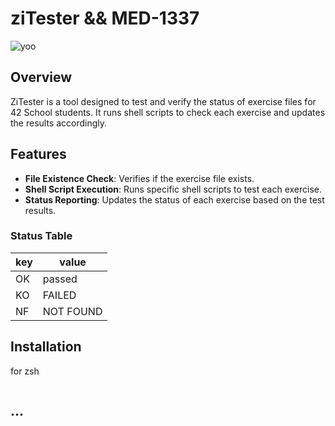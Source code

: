 # ziTester && MED-1337

![yoo](https://media1.tenor.com/m/oC_e7R9GvZ8AAAAC/rick-and-morty-rtj.gif)


## Overview

ZiTester is a tool designed to test and verify the status of exercise files for 42 School students. It runs shell scripts to check each exercise and updates the results accordingly.

## Features

- **File Existence Check**: Verifies if the exercise file exists.
- **Shell Script Execution**: Runs specific shell scripts to test each exercise.
- **Status Reporting**: Updates the status of each exercise based on the test results.

### Status Table

| key | value     |
|-----|-----------|
| OK  | passed    |
| KO  | FAILED    |
| NF  | NOT FOUND |

## Installation

for zsh
```sh

```
## ...